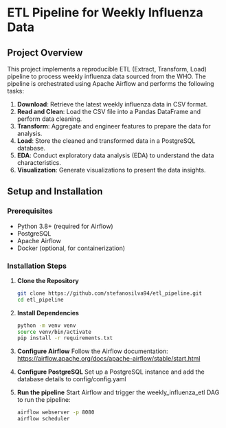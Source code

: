 # ETL Pipeline for Weekly Influenza Data

## Project Overview

This project implements a reproducible ETL (Extract, Transform, Load) pipeline to process weekly influenza data sourced from the WHO. The pipeline is orchestrated using Apache Airflow and performs the following tasks:

1. **Download**: Retrieve the latest weekly influenza data in CSV format.
2. **Read and Clean**: Load the CSV file into a Pandas DataFrame and perform data cleaning.
3. **Transform**: Aggregate and engineer features to prepare the data for analysis.
4. **Load**: Store the cleaned and transformed data in a PostgreSQL database.
5. **EDA**: Conduct exploratory data analysis (EDA) to understand the data characteristics.
6. **Visualization**: Generate visualizations to present the data insights.


## Setup and Installation

### Prerequisites

- Python 3.8+ (required for Airflow)
- PostgreSQL
- Apache Airflow
- Docker (optional, for containerization)

### Installation Steps

1. **Clone the Repository**

   ```bash
   git clone https://github.com/stefanosilva94/etl_pipeline.git
   cd etl_pipeline

2. **Install Dependencies**

   ```bash
   python -m venv venv
   source venv/bin/activate
   pip install -r requirements.txt

3. **Configure Airflow**
   Follow the Airflow documentation: https://airflow.apache.org/docs/apache-airflow/stable/start.html

4. **Configure PostgreSQL**
   Set up a PostgreSQL instance and add the database details to config/config.yaml

5. **Run the pipeline**
   Start Airflow and trigger the weekly_influenza_etl DAG to run the pipeline:

   ```bash
   airflow webserver -p 8080
   airflow scheduler
